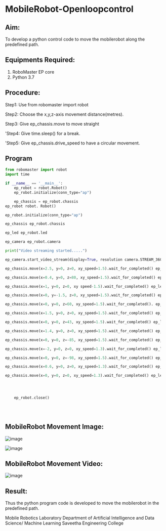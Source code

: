 # MobileRobot-Openloopcontrol
## Aim:

To develop a python control code to move the mobilerobot along the predefined path.

## Equipments Required:
1. RoboMaster EP core
2. Python 3.7

## Procedure:

Step1:
Use from robomaster import robot

Step2:
Choose the x,y,z-axis movement distance(metres).

Step3:
Give ep_chassis.move to move straight

'Step4:
Give time.sleep() for a break.

'Step5:
Give ep_chassis.drive_speed to have a circular movement.

## Program
```python
from robomaster import robot
import time

if __name__ == '__main__':
    ep_robot = robot.Robot()
    ep_robot.initialize(conn_type="ap")

    ep_chassis = ep_robot.chassis
ep_robot robot. Robot()

ep_robot.initialize(conn_type="ap")

ep_chassis ep_robot.chassis

ep_led ep_robot.led

ep_camera ep_robot.camera

print("Video streaming started.....")

ep_camera.start_video_stream(display=True, resolution camera.STREAM_360P)

ep_chassis.move(x=2.5, y=0, z=0, xy_speed=1.5).wait_for_completed() ep_led.set_led(comp = "all", r=255,g=0, b=0, effect="on")

ep_chassis.move(x=0.4, y=0, z=80, xy_speed=1.5).wait_for_completed() ep_led.set_led(comp = "all", r=0,g=255, b=255, effect="on")

ep_chassis.move(x=1, y=0, z=0, xy speed-1.5).wait_for_completed() ep_led.set_led(comp = "all", r=255,g=204, b=0, effect="on")

ep_chassis.move(x=0, y=-1.5, z=0, xy_speed=1.5).wait_for_completed() ep_led.set_led(comp = "all", r=255,g=255, b=0, effect="on")

ep_chassis.move(x=0, y=0, z=60, xy_speed=1.5).wait_for_completed(). ep_led.set_led(comp = "all", r=255,g=0, b=255, effect="on")

ep_chassis.move(x=1.5, y=0, z=0, xy_speed=1.5).wait_for_completed() ep_led.set_led(comp = "all", r=204,g=255,b=255, effect="on")

ep_chassis.move(x=0, y=0, z=43, xy_speed=1.5).wait_for_completed() ep_led.set_led(comp = "all",r=255,g=128, b=128, effect="on")

ep_chassis.move(x=1.4, y=0, z=0, xy_speed=1.5).wait_for_completed() ep_led.set_led(comp "all", r=255,g=128, b=128, effect="on")

ep_chassis.move(x=0, y=0, z=-85, xy_speed=1.5).wait_for_completed() ep_led.set_led(comp = "all", r=255,g=0, b=255, effect="on")

ep_chassis.move(x=-2, y=0, z=0, xy_speed=1.3).wait_for_completed() ep_led.set_led(comp = "all", r=0,g=255, b=255, effect="on")

ep_chassis.move(x=0, y=0, z=-98, xy_speed=1.5).wait_for_completed() ep_led.set_led(comp = "all",r=153,g=51, b=0, effect="on")

ep_chassis.move(x=0.6, y=0, z=0, xy_speed=1.3).wait_for_completed() ep_led.set_led(comp = "all", r=153,g=51, b=153, effect="on")

ep_chassis.move(x=0, y=0, z=0, xy_speed=1.3).wait_for_completed() ep_led.set_led(comp = "all",r=51,g=102,b=255, effect="on")



    
    ep_robot.close()

    
    
```

## MobileRobot Movement Image:

![image](https://github.com/23007232/mobilerobot-openloopcontrol/assets/139115574/777c8d25-c513-4578-9713-07ae2eb66bf1)

![image](https://github.com/23007232/mobilerobot-openloopcontrol/assets/139115574/ed01d9d4-ed73-41ab-bbc8-887c82f8e3fc)


## MobileRobot Movement Video:

![image](https://github.com/23007232/mobilerobot-openloopcontrol/assets/139115574/56a5368e-4d73-4f23-bb42-787c1a0ec6ae)

## Result:
Thus the python program code is developed to move the mobilerobot in the predefined path.

Mobile Robotics Laboratory
Department of Artificial Intelligence and Data Science/ Machine Learning
Saveetha Engineering College
```

